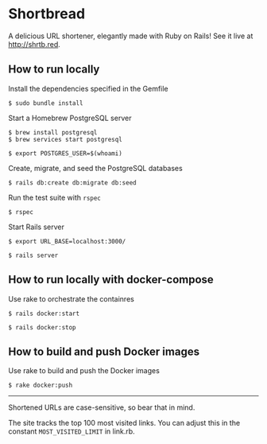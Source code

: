 
# Shortbread

A delicious URL shortener, elegantly made with Ruby on Rails! See it live at http://shrtb.red.

## How to run locally

Install the dependencies specified in the Gemfile
```shell
$ sudo bundle install
```

Start a Homebrew PostgreSQL server
```shell
$ brew install postgresql
$ brew services start postgresql

$ export POSTGRES_USER=$(whoami)
```

Create, migrate, and seed the PostgreSQL databases
```shell
$ rails db:create db:migrate db:seed
```

Run the test suite with `rspec`
```shell
$ rspec
```

Start Rails server
```shell
$ export URL_BASE=localhost:3000/

$ rails server
```

## How to run locally with docker-compose

Use rake to orchestrate the containres
```shell
$ rails docker:start

$ rails docker:stop
```

## How to build and push Docker images

Use rake to build and push the Docker images
```shell
$ rake docker:push
```
---

Shortened URLs are case-sensitive, so bear that in mind.

The site tracks the top 100 most visited links. You can adjust this in the constant `MOST_VISITED_LIMIT` in link.rb.
